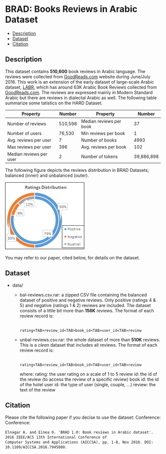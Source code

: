 # BRAD: Books Reviews in Arabic Dataset
- [Description](#description)
- [Dataset](#dataset)
- [Citation](#citation)

## Description

This dataset contains **510,600** book reviews in Arabic language. The reviews were collected from [GoodReads.com](http://www.goodreads.com) website during June/July 2016. This work is an extension of the early dataset of large-scale Arabic dataset, [LABR](https://github.com/mohamedadaly/LABR), which has  around 63K Arabic Book Reviews collected from [GoodReads.com](http://www.goodreads.com).
The reviews are expressed mainly in Modern Standard Arabic but there are reviews in dialectal Arabic as well. 
The following table summarize some tatistics on the HARD Dataset.

| Property                  | Number  	| Property                  | Number    	|
|--------------------------	|---------	|--------------------------	|-----------	|
| Number of reviews        	| 510,598 	| Median reviews per book 	| 37       	|
| Number of users         	| 76,530   	| Min reviews per book    	| 1         	|
| Avg. reviews per user   	| 7     	| Number of books          	| 4993    	|
| Max reviews per user    	| 396	| Avg. reviews per book    	| 102	|
| Median reviews per user 	| 2     	| Number of tokens         	| 39,886,898 	|


The following figure depicts the reviews distribution in BRAD Datasets; balanced (inner) and unbalanced (outer).

![alt text](BRAD.png)

You may refer to our paper, cited below, for details on the dataset.

## Dataset

- data/
                      
  - bal-reviews.csv.rar: a zipped CSV file containing the balanced dataset of positive and negative reviews. Only positive (ratings 4 & 5) and negative (ratings 1 & 2) reviews are included. The dataset consists of a little bit more than **156K** reviews. The format of each review record is:
                     
                     rating<TAB>review_id<TAB>book_id<TAB>user_id<TAB>review

  - unbal-reviews.csv.rar: the whole dataset of more than **510K** reviews. This is a *clean* dataset that includes all reviews. The format of each review record is:
                     
                     rating<TAB>review_id<TAB>book_id<TAB>user_id<TAB>review
                     
    where:
                     rating: the user rating on a scale of 1 to 5
                     review id: the id of the review (to access the review of a specific review)
                     book id: the id of the hotel
                     user id: the type of user (single, couple, ...)
                     review: the text of the review
                      
## Citation

Please cite the following paper if you decise to use the dataset:
Conference: Conference: 

    Elnagar A. and Einea O. 'BRAD 1.0: Book reviews in Arabic dataset'. 2016 IEEE/ACS 13th International Conference of 
    Computer Systems and Applications (AICCSA), pp. 1-8, Nov 2016. DOI: 10.1109/AICCSA.2016.7945800.
